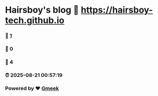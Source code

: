 # Hairsboy's blog :link: https://hairsboy-tech.github.io 
### :page_facing_up: [1](https://hairsboy-tech.github.io/tag.html) 
### :speech_balloon: 0 
### :hibiscus: 4 
### :alarm_clock: 2025-08-21 00:57:19 
### Powered by :heart: [Gmeek](https://github.com/Meekdai/Gmeek)
